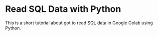 # Read SQL Data with Python
This is a short tutorial about got to read SQL data in Google Colab using Python.

